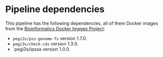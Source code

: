 # Pipeline dependencies

This pipeline has the following dependencies, all of them  Docker images from the [Bioinformatics Docker Images Project](https://pegi3s.github.io/dockerfiles/):
- `pegi3s/pss-genome-fs` version 1.7.0.
- `pegi3s/check-cds` version 1.3.0.
- `pegi3s/ipssa version 1.0.0.
